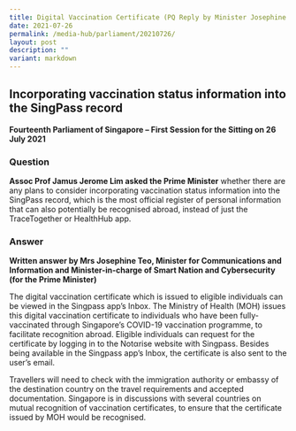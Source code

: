 ```yaml
---
title: Digital Vaccination Certificate (PQ Reply by Minister Josephine Teo)
date: 2021-07-26
permalink: /media-hub/parliament/20210726/
layout: post
description: ""
variant: markdown
---
```

## Incorporating vaccination status information into the SingPass record

**Fourteenth Parliament of Singapore – First Session for the Sitting on 26 July 2021**

### Question

**Assoc Prof Jamus Jerome Lim asked the Prime Minister** whether there are any plans to consider incorporating vaccination status information into the SingPass record, which is the most official register of personal information that can also potentially be recognised abroad, instead of just the TraceTogether or HealthHub app.


### Answer

**Written answer by Mrs Josephine Teo, Minister for Communications and Information and Minister-in-charge of Smart Nation and Cybersecurity (for the Prime Minister)**

The digital vaccination certificate which is issued to eligible individuals can be viewed in the Singpass app’s Inbox. The Ministry of Health (MOH) issues this digital vaccination certificate to individuals who have been fully-vaccinated through Singapore’s COVID-19 vaccination programme, to facilitate recognition abroad. Eligible individuals can request for the certificate by logging in to the Notαrise website with Singpass. Besides being available in the Singpass app’s Inbox, the certificate is also sent to the user’s email.

Travellers will need to check with the immigration authority or embassy of the destination country on the travel requirements and accepted documentation. Singapore is in discussions with several countries on mutual recognition of vaccination certificates, to ensure that the certificate issued by MOH would be recognised.